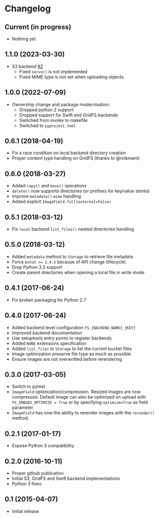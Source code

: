 # Changelog

## Current (in progress)

- Nothing yet

## 1.1.0 (2023-03-30)

- S3 backend [#2](https://github.com/etalab/flask-storage/pull/2)
  - Fixed `serve()` is not implemented
  - Fixed MIME type is not set when uploading objects

## 1.0.0 (2022-07-09)

- Ownership change and package modernisation:
  - Dropped python 2 support
  - Dropped support for Swift and GridFS backends
  - Switched from invoke to makefile
  - Switched to `pyproject.toml`

## 0.6.1 (2018-04-19)

- Fix a race condition on local backend directory creation
- Proper content type handling on GridFS (thanks to @rclement)

## 0.6.0 (2018-03-27)

- Added ``copy()`` and ``move()`` operations
- ``delete()`` now supports directories (or prefixes for key/value stores)
- Improve ``metadata()`` ``mime`` handling
- Added explicit ``ImageField.full(external=False)``

## 0.5.1 (2018-03-12)

- Fix ``local`` backend ``list_files()`` nested directories handling

## 0.5.0 (2018-03-12)

- Added ``metadata`` method to ``Storage`` to retrieve file metadata
- Force ``boto3 >= 1.4.5`` because of API change (lifecycle)
- Drop Python 3.3 support
- Create parent directories when opening a local file in write mode

## 0.4.1 (2017-06-24)

- Fix broken packaging for Python 2.7

## 0.4.0 (2017-06-24)

- Added backend level configuration ``FS_{BACKEND_NAME}_{KEY}``
- Improved backend documentation
- Use setuptools entry points to register backends.
- Added `NONE` extensions specification
- Added `list_files` to `Storage` to list the current bucket files
- Image optimization preserve file type as much as possible
- Ensure images are not overwritted before rerendering

## 0.3.0 (2017-03-05)

- Switch to pytest
- ``ImageField`` optimization/compression.
  Resized images are now compressed.
  Default image can also be optimized on upload with ``FS_IMAGES_OPTIMIZE = True``
  or by specifying `optimize=True` as field parameter.
- ``ImageField`` has now the ability to rerender images with the ``rerender()`` method.

## 0.2.1 (2017-01-17)

- Expose Python 3 compatibility

## 0.2.0 (2016-10-11)

- Proper github publication
- Initial S3, GridFS and Swift backend implementations
- Python 3 fixes


0.1 (2015-04-07)
----------------

- Initial release
